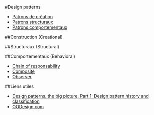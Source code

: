 #Design patterns

* [Patrons de création](#creation)
* [Patrons structuraux](#structure)
* [Patrons comportementaux](#behavior)

##<a name="creation"></a>Construction (Creational)


##<a name="structure"></a>Structuraux (Structural)


##<a name="behavior"></a>Comportementaux (Behavioral)

* [Chain of responsability](chain-of-responsability.md)
* [Composite](composite.md)
* [Observer](observer.md)

##Liens utiles

* [Design patterns, the big picture, Part 1: Design pattern history and classification](http://www.javaworld.com/article/2078665/core-java/design-patterns--the-big-picture--part-1--design-pattern-history-and-classification.html)
* [OODesign.com](http://www.oodesign.com/)
